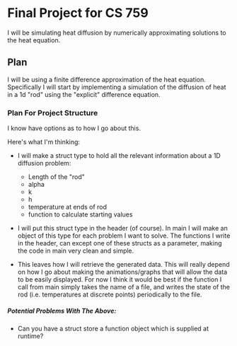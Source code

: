 # Final Project for CS 759
I will be simulating heat diffusion by numerically approximating solutions to the heat equation.

## Plan
I will be using a finite difference approximation of the heat equation. Specifically
I will start by implementing a simulation of the diffusion of heat in a 1d "rod"
using the "explicit" difference equation.

### Plan For Project Structure
I know have options as to how I go about this.

Here's what I'm thinking:
+ I will make a struct type to hold all the relevant information about a 1D diffusion
problem:
	+ Length of the "rod"
	+ alpha
	+ k
	+ h
	+ temperature at ends of rod
	+ function to calculate starting values


+ I will put this struct type in the header (of course). In main I will make an
object of this type for each problem I want to solve. The functions I write in
the header, can except one of these structs as a parameter, making the code in main
very clean and simple.


+ This leaves how I will retrieve the generated data. This will really depend on
how I go about making the animations/graphs that will allow the data to be easily
displayed. For now I think it would be best if the function I call from main simply
takes the name of a file, and writes the state of the rod (i.e. temperatures at discrete
points) periodically to the file.

##### Potential Problems With The Above:
+ Can you have a struct store a function object which is supplied at runtime?
